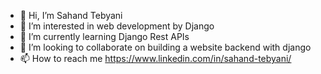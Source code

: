 - 👋 Hi, I’m Sahand Tebyani
- 👀 I’m interested in web development by Django
- 🌱 I’m currently learning Django Rest APIs
- 💞️ I’m looking to collaborate on building a website backend with django
- 📫 How to reach me https://www.linkedin.com/in/sahand-tebyani/


